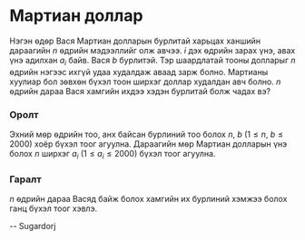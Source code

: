 Мартиан доллар
==============
Нэгэн ѳдѳр Вася Мартиан долларын бурлитай харьцах ханшийн дараагийн $n$ ѳдрийн
мэдээллийг олж авчээ. $i$ дэх ѳдрийн зарах үнэ, авах үнэ адилхан $a_i$ байв.
Вася $b$ бурлитэй. Тэр шаардлатай тооны долларыг $n$ ѳдрийн нэгээс ихгүй удаа
худалдаж аваад зарж болно. Мартианы хуулиар бол зѳвхѳн бүхэл тоон ширхэг доллар
худалдан авч болно. $n$ ѳдрийн дараа Вася хамгийн ихдээ хэдэн бурлитай болж
чадах вэ?


### Оролт
Эхний мѳр ѳдрийн тоо, анх байсан бурлиний тоо болох $n$, $b$ ($1≤n$, $b≤2000$)
хоёр бүхэл тоог агуулна. Дараагийн мѳр Мартиан долларын үнэ болох $n$ ширхэг
$a_i$ ($1≤a_i≤2000$) бүхэл тоог агуулна.


### Гаралт
$n$ ѳдрийн дараа Васяд байж болох хамгийн их бурлиний хэмжээ болох ганц бүхэл
тоог хэвлэ.

-- Sugardorj
